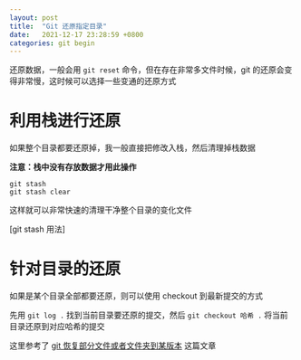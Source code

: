 ```yaml
---
layout: post
title:  "Git 还原指定目录"
date:   2021-12-17 23:28:59 +0800
categories: git begin
---
```

还原数据，一般会用 ``git reset`` 命令，但在存在非常多文件时候，git 的还原会变得非常慢，这时候可以选择一些变通的还原方式

# 利用栈进行还原

如果整个目录都要还原掉，我一般直接把修改入栈，然后清理掉栈数据

**注意：栈中没有存放数据才用此操作**
```
git stash
git stash clear
```
这样就可以非常快速的清理干净整个目录的变化文件 

[git stash 用法]

# 针对目录的还原

如果是某个目录全部都要还原，则可以使用 checkout 到最新提交的方式

先用 ``git log .`` 找到当前目录要还原的提交，然后 ``git checkout 哈希 .`` 将当前目录还原到对应哈希的提交

这里参考了 [git 恢复部分文件或者文件夹到某版本] 这篇文章


[git 恢复部分文件或者文件夹到某版本]:https://www.jianshu.com/p/bb8f3614b672